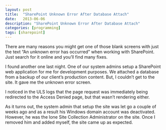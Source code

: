 ```yaml
---
layout: post
title:  "SharePoint Unknown Error After Database Attach"
date:   2013-06-06
description: "SharePoint Unknown Error After Database Attach"
categories: [programming]
tags: [sharepoint]
---
```

There are many reasons you might get one of those blank screens with just the text “An unknown error has occurred” when working with SharePoint.  Just search for it online and you’ll find many fixes.

I found another one last night.  One of our system admins setup a SharePoint web application for me for development purposes.  We attached a database from a backup of our client’s production content.  But, I couldn’t get to the site.  It gave me the unknown error screen.

I noticed in the ULS logs that the page request was immediately being redirected to the Access Denied page, but that wasn’t rendering either.

As it turns out, the system admin that setup the site was let go a couple of weeks ago and as a result his Windows domain account was deactivated.  However, he was the lone Site Collection Administrator on the site.  Once I removed him and added myself, the site came up as expected.
